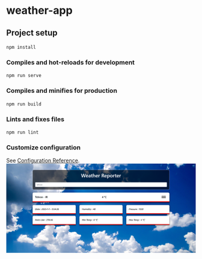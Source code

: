 # weather-app

## Project setup
```
npm install
```

### Compiles and hot-reloads for development
```
npm run serve
```

### Compiles and minifies for production
```
npm run build
```

### Lints and fixes files
```
npm run lint
```

### Customize configuration
See [Configuration Reference](https://cli.vuejs.org/config/).
![This is an image](https://github.com/saeedzahedii/vue-weather-app/blob/main/weather-app/src/assets/screencapture-localhost-8080-2023-01-01-10_07_53.png)

